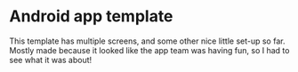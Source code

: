 # Android app template

This template has multiple screens, and some other nice little set-up so far. Mostly made because it looked like the app team was having fun, so I had to see what it was about!
